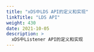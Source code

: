 ```yaml
---
title: "xDS中LDS API的定义和实现"
linkTitle: "LDS API"
weight: 430
date: 2021-10-05
description: >
  xDS中Listener API的定义和实现
---
```




